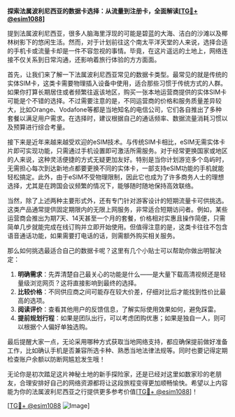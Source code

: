**探索法属波利尼西亚的数据卡选择：从流量到注册卡，全面解读[[TG💪+ @esim1088](https://t.me/s/esim1088)]**

提到法属波利尼西亚，很多人脑海里浮现的可能是碧蓝的大海、洁白的沙滩以及椰林树影下的悠闲生活。然而，对于计划前往这个南太平洋天堂的人来说，选择合适的手机卡或流量卡却是一件不容忽视的事情。毕竟，在这片遥远的土地上，网络连接不仅关系到日常沟通，还影响着旅行体验的方方面面。

首先，让我们来了解一下法属波利尼西亚常见的数据卡类型。最常见的就是传统的实体SIM卡，这类卡需要物理插入设备中使用，适合那些习惯于传统方式的人群。如果你打算长期居住或者频繁往返该地区，购买一张本地运营商提供的实体SIM卡可能是个不错的选择。不过需要注意的是，不同运营商的价格和服务质量差异较大，比如Orange、Vodafone等都是当地知名的电信公司，它们各自推出了多种套餐以满足用户需求。在选择时，建议根据自己的通话频率、数据流量消耗习惯以及预算进行综合考量。

接下来是近年来越来越受欢迎的eSIM技术。与传统SIM卡相比，eSIM无需实体卡片即可实现功能，只需通过手机设置即可激活所需服务。对于经常更换国家或地区的人来说，这种灵活便捷的方式无疑更加友好。特别是当你计划游览多个岛屿时，无需担心每次到达新地点都要更换不同的实体卡，一部支持eSIM功能的手机就能轻松搞定。此外，由于eSIM不受物理限制，因此它也成为了许多商务人士的理想选择，尤其是在跨国会议频繁的情况下，能够随时随地保持高效联络。

当然，除了上述两种主要形式外，还有专门针对游客设计的短期流量卡可供挑选。这类产品通常提供固定期限内的无限上网服务，非常适合短期访问者。例如，某些运营商会推出为期7天、14天甚至一个月的套餐，价格相对实惠且操作简便，只需简单几步就能完成在线订购并立即开始使用。但值得注意的是，这类卡往往不包含语音通话功能，如果需要打电话的话，则需额外购买相关服务。

那么如何挑选最适合自己的数据卡呢？这里有几个小贴士可以帮助你做出明智决定：
1. **明确需求**：先弄清楚自己最关心的功能是什么——是大量下载高清视频还是轻量级浏览网页？这将直接影响到最终的选择。
2. **比较价格**：不同供应商之间可能存在较大价差，仔细对比后才能找到性价比最高的选项。
3. **阅读评价**：查看其他用户的反馈信息，了解实际使用效果如何，避免踩雷。
4. **提前规划行程**：如果是团队出行，可以考虑团购优惠；如果是独自一人，则可以根据个人偏好单独选购。

最后提醒大家一点，无论采用哪种方式获取当地网络支持，都应确保提前做好准备工作，比如确认手机是否兼容所选卡种、熟悉当地法律法规等。同时也要记得定期检查账户余额以防断网尴尬发生哦！

无论你是初次踏足这片神秘土地的新手探险家，还是已经对这里如数家珍的老朋友，合理安排好自己的网络资源都将让这段旅程变得更加顺畅愉快。希望以上内容能为你的法属波利尼西亚之行提供更多参考价值[[TG💪+ @esim1088](https://t.me/s/esim1088)]！

[[TG💪+ @esim1088](https://t.me/s/esim1088) ![Image](https://i.postimg.cc/4NQfJmqS/Snipaste-2025-05-13-00-14-12.png)]